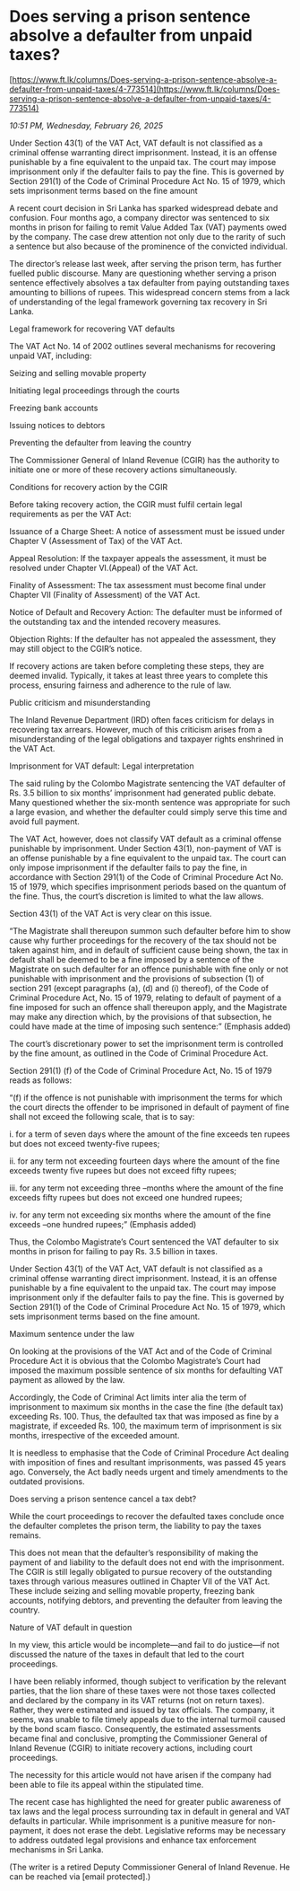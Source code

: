 # Does serving a prison sentence absolve a defaulter from unpaid taxes?

[https://www.ft.lk/columns/Does-serving-a-prison-sentence-absolve-a-defaulter-from-unpaid-taxes/4-773514](https://www.ft.lk/columns/Does-serving-a-prison-sentence-absolve-a-defaulter-from-unpaid-taxes/4-773514)

*10:51 PM, Wednesday, February 26, 2025*

Under Section 43(1) of the VAT Act, VAT default is not classified as a criminal offense warranting direct imprisonment. Instead, it is an offense punishable by a fine equivalent to the unpaid tax. The court may impose imprisonment only if the defaulter fails to pay the fine. This is governed by Section 291(1) of the Code of Criminal Procedure Act No. 15 of 1979, which sets imprisonment terms based on the fine amount

A recent court decision in Sri Lanka has sparked widespread debate and confusion. Four months ago, a company director was sentenced to six months in prison for failing to remit Value Added Tax (VAT) payments owed by the company. The case drew attention not only due to the rarity of such a sentence but also because of the prominence of the convicted individual.

The director’s release last week, after serving the prison term, has further fuelled public discourse. Many are questioning whether serving a prison sentence effectively absolves a tax defaulter from paying outstanding taxes amounting to billions of rupees. This widespread concern stems from a lack of understanding of the legal framework governing tax recovery in Sri Lanka.

Legal framework for recovering VAT defaults

The VAT Act No. 14 of 2002 outlines several mechanisms for recovering unpaid VAT, including:

Seizing and selling movable property

Initiating legal proceedings through the courts

Freezing bank accounts

Issuing notices to debtors

Preventing the defaulter from leaving the country

The Commissioner General of Inland Revenue (CGIR) has the authority to initiate one or more of these recovery actions simultaneously.

Conditions for recovery action by the CGIR

Before taking recovery action, the CGIR must fulfil certain legal requirements as per the VAT Act:

Issuance of a Charge Sheet: A notice of assessment must be issued under Chapter V (Assessment of Tax) of the VAT Act.

Appeal Resolution: If the taxpayer appeals the assessment, it must be resolved under Chapter VI.(Appeal) of the VAT Act.

Finality of Assessment: The tax assessment must become final under Chapter VII (Finality of Assessment) of the VAT Act.

Notice of Default and Recovery Action: The defaulter must be informed of the outstanding tax and the intended recovery measures.

Objection Rights: If the defaulter has not appealed the assessment, they may still object to the CGIR’s notice.

If recovery actions are taken before completing these steps, they are deemed invalid. Typically, it takes at least three years to complete this process, ensuring fairness and adherence to the rule of law.

Public criticism and misunderstanding

The Inland Revenue Department (IRD) often faces criticism for delays in recovering tax arrears. However, much of this criticism arises from a misunderstanding of the legal obligations and taxpayer rights enshrined in the VAT Act.

Imprisonment for VAT default: Legal interpretation

The said ruling by the Colombo Magistrate sentencing the VAT defaulter of Rs. 3.5 billion to six months’ imprisonment had generated public debate. Many questioned whether the six-month sentence was appropriate for such a large evasion, and whether the defaulter could simply serve this time and avoid full payment.

The VAT Act, however, does not classify VAT default as a criminal offense punishable by imprisonment. Under Section 43(1), non-payment of VAT is an offense punishable by a fine equivalent to the unpaid tax. The court can only impose imprisonment if the defaulter fails to pay the fine, in accordance with Section 291(1) of the Code of Criminal Procedure Act No. 15 of 1979, which specifies imprisonment periods based on the quantum of the fine. Thus, the court’s discretion is limited to what the law allows.

Section 43(1) of the VAT Act is very clear on this issue.

“The Magistrate shall thereupon summon such defaulter before him to show cause why further proceedings for the recovery of the tax should not be taken against him, and in default of sufficient cause being shown, the tax in default shall be deemed to be a fine imposed by a sentence of the Magistrate on such defaulter for an offence punishable with fine only or not punishable with imprisonment and the provisions of subsection (1) of section 291 (except paragraphs (a), (d) and (i) thereof), of the Code of Criminal Procedure Act, No. 15 of 1979, relating to default of payment of a fine imposed for such an offence shall thereupon apply, and the Magistrate may make any direction which, by the provisions of that subsection, he could have made at the time of imposing such sentence:” (Emphasis added)

The court’s discretionary power to set the imprisonment term is controlled by the fine amount, as outlined in the Code of Criminal Procedure Act.

Section 291(1) (f) of the Code of Criminal Procedure Act, No. 15 of 1979 reads as follows:

“(f) if the offence is not punishable with imprisonment the terms for which the court directs the offender to be imprisoned in default of payment of fine shall not exceed the following scale, that is to say:

i. for a term of seven days where the amount of the fine exceeds ten rupees but does not exceed twenty-five rupees;

ii. for any term not exceeding fourteen days where the amount of the fine exceeds twenty five rupees but does not exceed fifty rupees;

iii. for any term not exceeding three –months where the amount of the fine exceeds fifty rupees but does not exceed one hundred rupees;

iv. for any term not exceeding six months where the amount of the fine exceeds –one hundred rupees;” (Emphasis added)

Thus, the Colombo Magistrate’s Court sentenced the VAT defaulter to six months in prison for failing to pay Rs. 3.5 billion in taxes.

Under Section 43(1) of the VAT Act, VAT default is not classified as a criminal offense warranting direct imprisonment. Instead, it is an offense punishable by a fine equivalent to the unpaid tax. The court may impose imprisonment only if the defaulter fails to pay the fine. This is governed by Section 291(1) of the Code of Criminal Procedure Act No. 15 of 1979, which sets imprisonment terms based on the fine amount.

Maximum sentence under the law

On looking at the provisions of the VAT Act and of the Code of Criminal Procedure Act it is obvious that the Colombo Magistrate’s Court had imposed the maximum possible sentence of six months for defaulting VAT payment as allowed by the law.

Accordingly, the Code of Criminal Act limits inter alia the term of imprisonment to maximum six months in the case the fine (the default tax) exceeding Rs. 100. Thus, the defaulted tax that was imposed as fine by a magistrate, if exceeded Rs. 100, the maximum term of imprisonment is six months, irrespective of the exceeded amount.

It is needless to emphasise that the Code of Criminal Procedure Act dealing with imposition of fines and resultant imprisonments, was passed 45 years ago. Conversely, the Act badly needs urgent and timely amendments to the outdated provisions.

Does serving a prison sentence cancel a tax debt?

While the court proceedings to recover the defaulted taxes conclude once the defaulter completes the prison term, the liability to pay the taxes remains.

This does not mean that the defaulter’s responsibility of making the payment of and liability to the default does not end with the imprisonment. The CGIR is still legally obligated to pursue recovery of the outstanding taxes through various measures outlined in Chapter VII of the VAT Act. These include seizing and selling movable property, freezing bank accounts, notifying debtors, and preventing the defaulter from leaving the country.

Nature of VAT default in question

In my view, this article would be incomplete—and fail to do justice—if not discussed the nature of the taxes in default that led to the court proceedings.

I have been reliably informed, though subject to verification by the relevant parties, that the lion share of these taxes were not those taxes collected and declared by the company in its VAT returns (not on return taxes). Rather, they were estimated and issued by tax officials. The company, it seems, was unable to file timely appeals due to the internal turmoil caused by the bond scam fiasco. Consequently, the estimated assessments became final and conclusive, prompting the Commissioner General of Inland Revenue (CGIR) to initiate recovery actions, including court proceedings.

The necessity for this article would not have arisen if the company had been able to file its appeal within the stipulated time.

The recent case has highlighted the need for greater public awareness of tax laws and the legal process surrounding tax in default in general and VAT defaults in particular. While imprisonment is a punitive measure for non-payment, it does not erase the debt. Legislative reforms may be necessary to address outdated legal provisions and enhance tax enforcement mechanisms in Sri Lanka.

(The writer is a retired Deputy Commissioner General of Inland Revenue. He can be reached via [email protected].)

